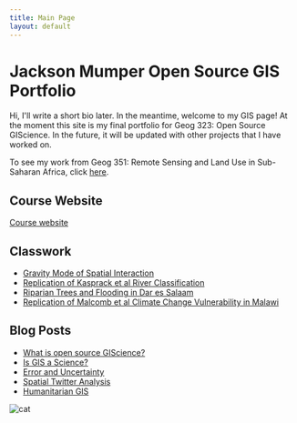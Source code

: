 ```yaml
---
title: Main Page
layout: default
---
```

# Jackson Mumper Open Source GIS Portfolio
Hi, I'll write a short bio later. In the meantime, welcome to my GIS page! At the moment this site is my final portfolio for Geog 323: Open Source GIScience. In the future, it will be updated with other projects that I have worked on.

To see my work from Geog 351: Remote Sensing and Land Use in Sub-Saharan Africa, click [here](https://sites.middlebury.edu/jmumpergeog351/).


## Course Website
[Course website](https://gis4dev.github.io/)


## Classwork
- [Gravity Mode of Spatial Interaction](gravity/gravity.md)
- [Replication of Kasprack et al River Classification](rosgen/rosgen.md)
- [Riparian Trees and Flooding in Dar es Salaam](dsm_trees/dsm_trees.md)
- [Replication of Malcomb et al Climate Change Vulnerability in Malawi](malcomb/malcomb.md)


## Blog Posts
- [What is open source GIScience?](musings/open_source.md)
- [Is GIS a Science?](musings/defining_science.md)
- [Error and Uncertainty](musings/error_and_uncertainty.md)
- [Spatial Twitter Analysis](musings/twitter_analysis.md)
- [Humanitarian GIS](musings/humanitarian_gis.md)


![cat](cat.png)
